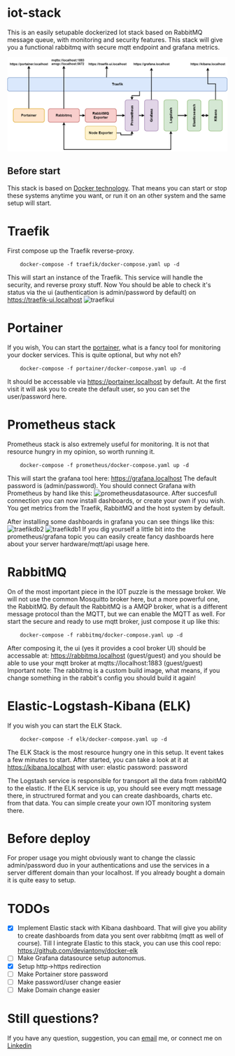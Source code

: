 # iot-stack
This is an easily setupable dockerized Iot stack based on RabbitMQ message queue, with monitoring and security features.
This stack will give you a functional rabbitmq with secure mqtt endpoint and grafana metrics.

![Architecture diagram](architecture.png)

## Before start
This stack is based on [Docker technology](https://docs.docker.com/). That means you can start or stop these systems anytime you want, or run it on an other system and the same setup will start.


# Traefik
First compose up the Traefik reverse-proxy.

        docker-compose -f traefik/docker-compose.yaml up -d

This will start an instance of the Traefik. This service will handle the security, and reverse proxy stuff. Now You should be able to check it's status via the ui (authentication is admin/password by default) on https://traefik-ui.localhost
![traefikui](traefikui.PNG)

# Portainer
If you wish, You can start the [portainer](https://www.portainer.io/), what is a fancy tool for monitoring your docker services. This is quite optional, but why not eh?

        docker-compose -f portainer/docker-compose.yaml up -d
        
It should be accessable via https://portainer.localhost by default. At the first visit it will ask you to create the default user, so you can set the user/password here.

# Prometheus stack
Prometheus stack is also extremely useful for monitoring. It is not that resource hungry in my opinion, so worth running it. 

        docker-compose -f prometheus/docker-compose.yaml up -d
        
This will start the grafana tool here: https://grafana.localhost The default password is (admin/password).
You should connect Grafana with Prometheus by hand like this: ![prometheusdatasource](prometheusdatasource.PNG).
After succesfull connection you can now install dashboards, or create your own if you wish. You get metrics from the Traefik, RabbitMQ and the host system by default.

After installing some dashboards in grafana you can see things like this: ![traefikdb2](traefikdb2.PNG)
![traefikdb1](traefikdb1.PNG)
If you dig yourself a little bit into the prometheus/grafana topic you can easily create fancy dashboards here about your server hardware/mqtt/api usage here.

# RabbitMQ
On of the most important piece in the IOT puzzle is the message broker. We will not use the common Mosquitto broker here, but a more powerful one, the RabbitMQ. By default the RabbitMQ is a AMQP broker, what is a different message protocol than the MQTT, but we can enable the MQTT as well. For start the secure and ready to use mqtt broker, just compose it up like this:

        docker-compose -f rabbitmq/docker-compose.yaml up -d
        
After composing it, the ui (yes it provides a cool broker UI) should be accessable at: https://rabbitmq.localhost (guest/guest) and you should be able to use your mqtt broker at mqtts://localhost:1883 (guest/guest)
Important note: The rabbitmq is a custom build image, what means, if you change something in the rabbit's config you should build it again!
# Elastic-Logstash-Kibana (ELK)
If you wish you can start the ELK Stack.

        docker-compose -f elk/docker-compose.yaml up -d

The ELK Stack is the most resource hungry one in this setup. It event takes a few minutes to start. After started, you can take a look at it at https://kibana.localhost with user: elastic password: password

The Logstash service is responsible for transport all the data from rabbitMQ to the elastic. If the ELK service is up, you should see every mqtt message there, in structrured format and you can create dashboards, charts etc. from that data. You can simple create your own IOT monitoring system there.

# Before deploy
For proper usage you might obviously want to change the classic admin/password duo in your authentications and use the services in a server different domain than your localhost. If you already bought a domain it is quite easy to setup.
<!-- |Service|Password location|url location|Note|
|---|---|---|---|
|Traefik|traefik/configuration/traefik.toml|traefik/configuration/traefik.toml|
|RabbitMQ-broker|rabbitmq/environment/rabbitmq/rabbitmq.conf|You can only change the port on the traefik|Do not forget to build the image again!|
|RabbitMQ-ui|rabbitmq/docker-compose.yaml|rabbitmq/docker-compose.yaml|
|Prometheus|prometheus/docker-compose.yaml|prometheus/docker-compose.yaml|
|ELK-Kibana|elk/docker-compose.yaml|elk/docker-compose.yaml|
|Portainer|Will ask when first visited|Portainer/docker-compose.yaml|When restart by any reason, it will ask for password again. That's quite dangerous! TODO| -->

# TODOs
- [x] Implement Elastic stack with Kibana dashboard. That will give you ability to create dashboards from data you sent over rabbitmq (mqtt as well of course). Till I integrate Elastic to this stack, you can use this cool repo: https://github.com/deviantony/docker-elk
- [ ] Make Grafana datasource setup autonomus.
- [x] Setup http->https redirection
- [ ] Make Portainer store password
- [ ] Make password/user change easier
- [ ] Make Domain change easier

# Still questions?
If you have any question, suggestion, you can [email](mallar.david@gmail.com) me, or connect me on [Linkedin](https://www.linkedin.com/in/david-j-mallar)